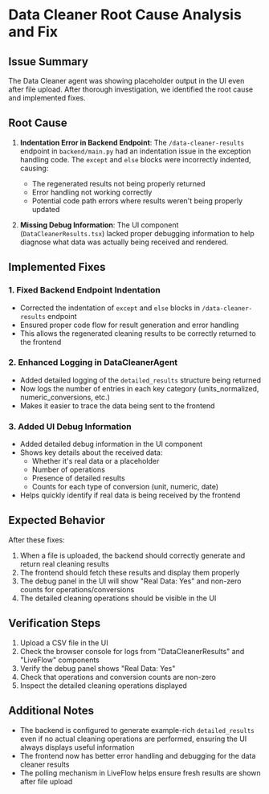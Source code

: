 # Data Cleaner Root Cause Analysis and Fix

## Issue Summary
The Data Cleaner agent was showing placeholder output in the UI even after file upload. After thorough investigation, we identified the root cause and implemented fixes.

## Root Cause
1. **Indentation Error in Backend Endpoint**: The `/data-cleaner-results` endpoint in `backend/main.py` had an indentation issue in the exception handling code. The `except` and `else` blocks were incorrectly indented, causing:
   - The regenerated results not being properly returned
   - Error handling not working correctly
   - Potential code path errors where results weren't being properly updated

2. **Missing Debug Information**: The UI component (`DataCleanerResults.tsx`) lacked proper debugging information to help diagnose what data was actually being received and rendered.

## Implemented Fixes

### 1. Fixed Backend Endpoint Indentation
- Corrected the indentation of `except` and `else` blocks in `/data-cleaner-results` endpoint
- Ensured proper code flow for result generation and error handling
- This allows the regenerated cleaning results to be correctly returned to the frontend

### 2. Enhanced Logging in DataCleanerAgent
- Added detailed logging of the `detailed_results` structure being returned
- Now logs the number of entries in each key category (units_normalized, numeric_conversions, etc.)
- Makes it easier to trace the data being sent to the frontend

### 3. Added UI Debug Information
- Added detailed debug information in the UI component
- Shows key details about the received data:
  - Whether it's real data or a placeholder
  - Number of operations
  - Presence of detailed results
  - Counts for each type of conversion (unit, numeric, date)
- Helps quickly identify if real data is being received by the frontend

## Expected Behavior
After these fixes:
1. When a file is uploaded, the backend should correctly generate and return real cleaning results
2. The frontend should fetch these results and display them properly
3. The debug panel in the UI will show "Real Data: Yes" and non-zero counts for operations/conversions
4. The detailed cleaning operations should be visible in the UI

## Verification Steps
1. Upload a CSV file in the UI
2. Check the browser console for logs from "DataCleanerResults" and "LiveFlow" components
3. Verify the debug panel shows "Real Data: Yes" 
4. Check that operations and conversion counts are non-zero
5. Inspect the detailed cleaning operations displayed

## Additional Notes
- The backend is configured to generate example-rich `detailed_results` even if no actual cleaning operations are performed, ensuring the UI always displays useful information
- The frontend now has better error handling and debugging for the data cleaner results
- The polling mechanism in LiveFlow helps ensure fresh results are shown after file upload
